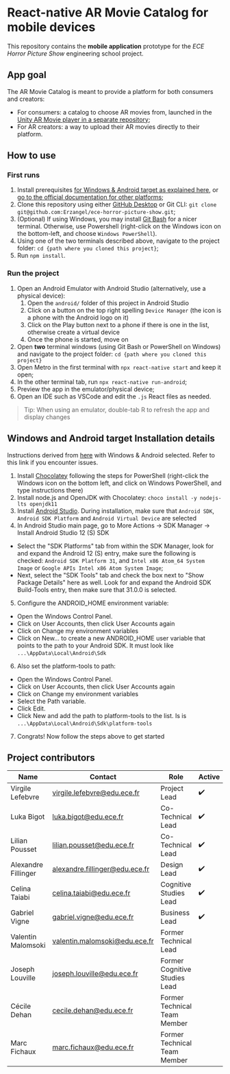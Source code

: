 # React-native AR Movie Catalog for mobile devices

This repository contains the **mobile application** prototype for the *ECE Horror Picture Show* engineering school project.

## App goal

The AR Movie Catalog is meant to provide a platform for both consumers and creators:

- For consumers: a catalog to choose AR movies from, launched in the [Unity AR Movie player in a separate repository](https://github.com/Erzangel/ece-horror-picture-show);
- For AR creators: a way to upload their AR movies directly to their platform.

## How to use

### First runs

1. Install prerequisites [for Windows & Android target as explained here](#windows-and-android-target-installation-details), or [go to the official documentation for other platforms](https://reactnative.dev/docs/environment-setup);
2. Clone this repository using either [GitHub Desktop](https://desktop.github.com/) or Git CLI: `git clone git@github.com:Erzangel/ece-horror-picture-show.git`;
3. (Optional) If using Windows, you may install [Git Bash](https://git-scm.com/downloads) for a nicer terminal. Otherwise, use Powershell (right-click on the Windows icon on the bottom-left, and choose `Windows PowerShell`).
4. Using one of the two terminals described above, navigate to the project folder: `cd {path where you cloned this project}`;
5. Run `npm install`.

### Run the project

1. Open an Android Emulator with Android Studio (alternatively, use a physical device):
   1. Open the `android/` folder of this project in Android Studio
   2. Click on a button on the top right spelling `Device Manager` (the icon is a phone with the Android logo on it)
   3. Click on the Play button next to a phone if there is one in the list, otherwise create a virtual device
   4. Once the phone is started, move on
2. Open **two** terminal windows (using Git Bash or PowerShell on Windows) and navigate to the project folder: `cd {path where you cloned this project}`
3. Open Metro in the first terminal with `npx react-native start` and keep it open;
4. In the other terminal tab, run `npx react-native run-android`;
5. Preview the app in the emulator/physical device;
6. Open an IDE such as VSCode and edit the `.js` React files as needed.

> Tip: When using an emulator, double-tab R to refresh the app and display changes

## Windows and Android target Installation details

Instructions derived from [here](https://reactnative.dev/docs/environment-setup) with Windows & Android selected. Refer to this link if you encounter issues.

1. Install [Chocolatey](https://chocolatey.org/install) following the steps for PowerShell (right-click the Windows icon on the bottom left, and click on Windows PowerShell, and type instructions there)
2. Install node.js and OpenJDK with Chocolatey: `choco install -y nodejs-lts openjdk11`
3. Install [Android Studio](https://developer.android.com/studio/index.html). During installation, make sure that `Android SDK`, `Android SDK Platform` and `Android Virtual Device` are selected
4. In Android Studio main page, go to More Actions -> SDK Manager -> Install Android Studio 12 (S) SDK
  - Select the "SDK Platforms" tab from within the SDK Manager, look for and expand the Android 12 (S) entry, make sure the following is checked: `Android SDK Platform 31`, and `Intel x86 Atom_64 System Image` or `Google APIs Intel x86 Atom System Image`;
  - Next, select the "SDK Tools" tab and check the box next to "Show Package Details" here as well. Look for and expand the Android SDK Build-Tools entry, then make sure that 31.0.0 is selected.
5. Configure the ANDROID_HOME environment variable:
  - Open the Windows Control Panel.
  - Click on User Accounts, then click User Accounts again
  - Click on Change my environment variables
  - Click on New... to create a new ANDROID_HOME user variable that points to the path to your Android SDK. It must look like `...\AppData\Local\Android\Sdk`
6. Also set the platform-tools to path:
  - Open the Windows Control Panel.
  - Click on User Accounts, then click User Accounts again
  - Click on Change my environment variables
  - Select the Path variable.
  - Click Edit.
  - Click New and add the path to platform-tools to the list. Is is `...\AppData\Local\Android\Sdk\platform-tools`
7. Congrats! Now follow the steps above to get started

## Project contributors

| Name                 | Contact                         | Role                          | Active             |
| -------------------- | ------------------------------- | ----------------------------- | ------------------ |
| Virgile Lefebvre     | virgile.lefebvre@edu.ece.fr     |  Project Lead                 | :heavy_check_mark: |
| Luka Bigot           | luka.bigot@edu.ece.fr           |  Co-Technical Lead            | :heavy_check_mark: |
| Lilian Pousset       | lilian.pousset@edu.ece.fr       | Co-Technical Lead             | :heavy_check_mark: |
| Alexandre Fillinger  |  alexandre.fillinger@edu.ece.fr | Design Lead                   | :heavy_check_mark: |
| Celina Taiabi        | celina.taiabi@edu.ece.fr        | Cognitive Studies Lead        | :heavy_check_mark: |
| Gabriel Vigne        |  gabriel.vigne@edu.ece.fr       | Business Lead                 | :heavy_check_mark: |
| Valentin Malomsoki   | valentin.malomsoki@edu.ece.fr   | Former Technical Lead         |    |
| Joseph Louville      | joseph.louville@edu.ece.fr      | Former Cognitive Studies Lead |    |
| Cécile Dehan         | cecile.dehan@edu.ece.fr         | Former Technical Team Member  |    |
| Marc Fichaux         | marc.fichaux@edu.ece.fr         | Former Technical Team Member  |    |

